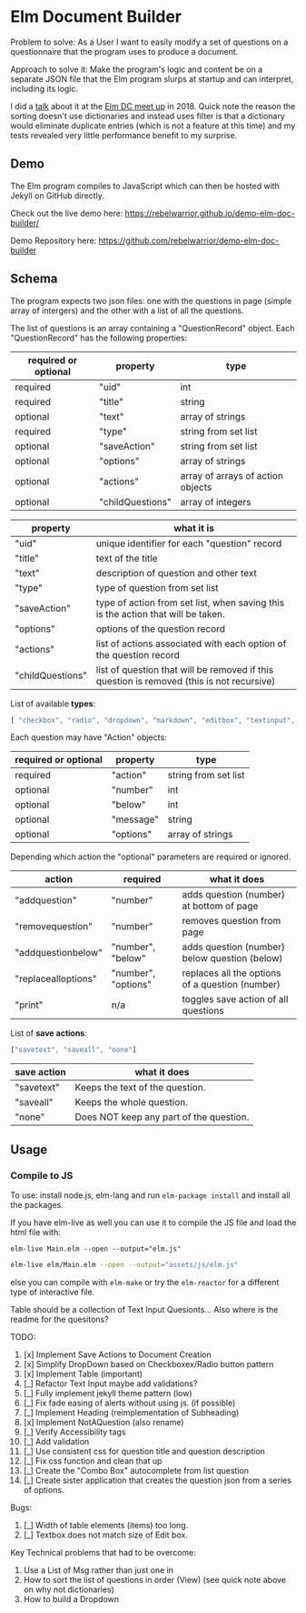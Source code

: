 # Elm Document Builder

Problem to solve: 
As a User I want to easily modify a set of questions on a questionnaire that the program uses to produce a document. 

Approach to solve it:
Make the program's logic and content be on a separate JSON file that the Elm program slurps at startup and can interpret, including its logic. 

I did a [talk](https://youtu.be/WPoZqs7KPy8) about it at the [Elm DC meet up](https://www.meetup.com/Elm-DC/) in 2018. Quick note the reason the sorting doesn't use dictionaries and instead uses filter is that a dictionary would eliminate duplicate entries (which is not a feature at this time) and my tests revealed very little performance benefit to my surprise. 

## Demo
The Elm program compiles to JavaScript which can then be hosted with Jekyll on GitHub directly.

Check out the live demo here: https://rebelwarrior.github.io/demo-elm-doc-builder/

Demo Repository here: 
https://github.com/rebelwarrior/demo-elm-doc-builder

## Schema
The program expects two json files: one with the questions in page (simple array of intergers) and the other with a list of all the questions. 

The list of questions is an array containing a "QuestionRecord" object. Each "QuestionRecord" has the following properties:

| required or optional | property | type |
| --- | --- | --- |
|    required | "uid"            | int
|    required | "title"          | string 
|    optional | "text"           | array of strings
|    required | "type"           | string from set list
|    optional | "saveAction"     | string from set list
|    optional | "options"        | array of strings
|    optional | "actions"        | array of arrays of action objects
|    optional | "childQuestions" | array of integers

| property | what it is |
| --- | --- |
| "uid"            | unique identifier for each "question" record
| "title"          | text of the title
| "text"           | description of question and other text
| "type"           | type of question from set list
| "saveAction"     | type of action from set list, when saving this is the action that will be taken.
| "options"        | options of the question record
| "actions"        | list of actions associated with each option of the question record
| "childQuestions" | list of question that will be removed if this question is removed (this is not recursive)

List of available __types__: 
```javascript
[ "checkbox", "radio", "dropdown", "markdown", "editbox", "textinput", "textarea", "table", "button", "subheading", "simpletext" ]
```

Each question may have "Action" objects:

| required or optional | property | type |
| --- | --- | --- |
| required | "action"  | string from set list
| optional | "number"  | int 
| optional | "below"   | int  
| optional | "message" | string 
| optional | "options" | array of strings

Depending which action the "optional" parameters are required or ignored. 

| action | required | what it does |
| --- | --- | --- |
| "addquestion"       | "number"            | adds question (number) at bottom of page
| "removequestion"    | "number"            | removes question from page
| "addquestionbelow"  | "number", "below"   | adds question (number) below question (below)
| "replacealloptions" | "number", "options" | replaces all the options of a question (number) 
| "print"             | n/a                 | toggles save action of all questions 

List of __save actions__: 
```javascript 
["savetext", "saveall", "none"]
```

| save action | what it does |
| --- | --- |
| "savetext"  | Keeps the text of the question. 
| "saveall"   | Keeps the whole question. 
| "none"      | Does NOT keep any part of the question. 

## Usage

### Compile to JS

To use: install node.js, elm-lang and run `elm-package install` and install all the packages.

If you have elm-live as well you can use it to compile the JS file and load the html file with: 

`elm-live Main.elm --open --output="elm.js"` 

```bash
elm-live elm/Main.elm --open --output="assets/js/elm.js"
```

else you can compile with `elm-make` or try the `elm-reactor` for a different type of interactive file.


Table should be a collection of Text Input Quesionts...
Also where is the readme for the quesitons?

TODO:
1. [x] Implement Save Actions to Document Creation 
1. [x] Simplify DropDown based on Checkboxex/Radio button pattern 
4. [x] Implement Table (important)
5. [_] Refactor Text Input maybe add validations?
1. [_] Fully implement jekyll theme pattern (low)
2. [_] Fix fade easing of alerts without using js. (if possible)
3. [_] Implement Heading (reimplementation of Subheading)
6. [x] Implement NotAQuestion (also rename) 
7. [_] Verify Accessibility tags
8. [_] Add validation 
9. [_] Use consistent css for question title and question description
10. [_] Fix css function and clean that up 
11. [_] Create the "Combo Box" autocomplete from list question 
12. [_] Create sister application that creates the question json from a series of options.

Bugs:
1. [_] Width of table elements (items) too long.
2. [_] Textbox does not match size of Edit box.

Key Technical problems that had to be overcome:
1. Use a List of Msg rather than just one in 
2. How to sort the list of questions in order (View) (see quick note above on why not dictionaries)
3. How to build a Dropdown

